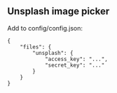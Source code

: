 ## Unsplash image picker
Add to config/config.json:
```
{
    "files": {
        "unsplash": {
            "access_key": "...",
            "secret_key": "..."
        }
    }
}

```